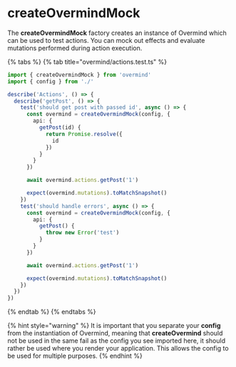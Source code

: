 # createOvermindMock

The **createOvermindMock** factory creates an instance of Overmind which can be used to test actions. You can mock out effects and evaluate mutations performed during action execution.

{% tabs %}
{% tab title="overmind/actions.test.ts" %}
```typescript
import { createOvermindMock } from 'overmind'
import { config } from './'

describe('Actions', () => {
  describe('getPost', () => {
    test('should get post with passed id', async () => {
      const overmind = createOvermindMock(config, {
        api: {
          getPost(id) {
            return Promise.resolve({
              id
            })
          }
        }
      })

      await overmind.actions.getPost('1')

      expect(overmind.mutations).toMatchSnapshot()
    })
    test('should handle errors', async () => {
      const overmind = createOvermindMock(config, {
        api: {
          getPost() {
            throw new Error('test')
          }
        }
      })

      await overmind.actions.getPost('1')

      expect(overmind.mutations).toMatchSnapshot()
    })
  })
})
```
{% endtab %}
{% endtabs %}

{% hint style="warning" %}
It is important that you separate your **config** from the instantiation of Overmind, meaning that **createOvermind** should not be used in the same fail as the config you see imported here, it should rather be used where you render your application. This allows the config to be used for multiple purposes.
{% endhint %}

